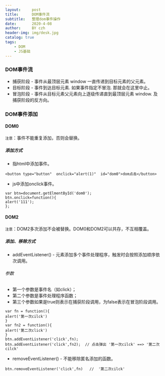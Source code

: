 ```yaml
---
layout:     post
title:      DOM事件流
subtitle:   整理dom事件操作
date:       2020-4-08
author:     BY czh
header-img: img/desk.jpg
catalog: true
tags:
    - DOM
    - JS基础
---
```




### DOM事件流

* 捕获阶段 -  事件从最顶层元素 window 一直传递到目标元素的父元素。
* 目标阶段 -  事件到达目标元素. 如果事件指定不冒泡. 那就会在这里中止。
* 冒泡阶段 -  事件从目标元素父元素向上逐级传递直到最顶层元素 window. 及捕获阶段的反方向。

### DOM事件添加

#### DOM0

`注意`：事件不能重复添加，否则会替换。

##### 添加方式

* 指html中添加事件。
 
```
<button type="button"  onclick="alert(1)"  id="dom0">dom点击</button>
```

*  js中添加onclick事件。

```
var btn=document.getElmentById('dom0');
btn.onclick=function(){
alert('111');
};
```

#### DOM2


`注意`：DOM2多次添加不会被替换。DOM0和DOM2可以共存，不互相覆盖。

##### 添加、移除方式

* addEventListener() - 元素添加多个事件处理程序，触发时会按照添加顺序依次调用。

###### 参数 
*  第一个参数是事件名（如click）；
*  第二个参数是事件处理程序函数；
*  第三个参数如果是true则表示在捕获阶段调用，为false表示在冒泡阶段调用。

```
var fn = function(){
alert('第一次cilck')
}
var fn2 = function(){
alert('第二次click')
}
btn.addEventListener('click',fn);
btn.addEventListener('click',fn2);  // 点击弹出 '第一次cilck' ==> '第二次cilck'
```

* removeEventListener() - 不能移除匿名添加的函数。

```
btn.removeEventListener('click',fn)   //  '第二次cilck'

```







